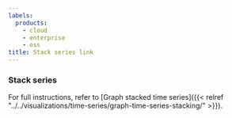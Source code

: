 ```yaml
---
labels:
  products:
    - cloud
    - enterprise
    - oss
title: Stack series link
---
```


### Stack series

For full instructions, refer to [Graph stacked time series]({{< relref "../../visualizations/time-series/graph-time-series-stacking/" >}}).
